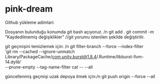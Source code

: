 # pink-dream

Github yükleme adimlari: 

Dosyanın bulunduğu konumda git bash açıyoruz. /n
git add .
git commit -m "Kaydedilmemiş değişiklikler" 
//git yorumu istenilen şekilde değiştirilir.

git geçmişini temizlemek için: /n
git filter-branch --force --index-filter \
'git rm --cached --ignore-unmatch Library/PackageCache/com.unity.burst@1.8.4/.Runtime/libburst-llvm-14.dylib' \
--prune-empty --tag-name-filter cat -- --all

güncellenmiş geçmişi uzak depoya itmek için:/n
git push origin --force --all

